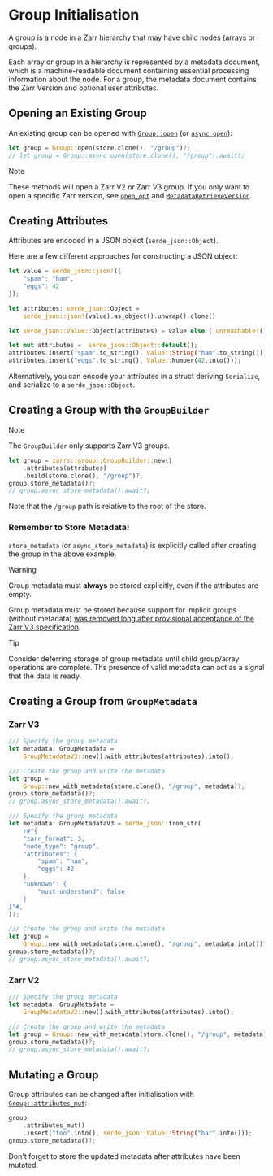 # Group Initialisation

A group is a node in a Zarr hierarchy that may have child nodes (arrays or groups).

Each array or group in a hierarchy is represented by a metadata document, which is a machine-readable document containing essential processing information about the node.
For a group, the metadata document contains the Zarr Version and optional user attributes.

## 

## Opening an Existing Group

An existing group can be opened with [`Group::open`](https://docs.rs/zarrs/latest/zarrs/group/struct.Group.html#method.open) (or [`async_open`](https://docs.rs/zarrs/latest/zarrs/group/struct.Group.html#method.async_open)):
```rs
let group = Group::open(store.clone(), "/group")?;
// let group = Group::async_open(store.clone(), "/group").await?;
```

> [!NOTE]
> These methods will open a Zarr V2 or Zarr V3 group.
> If you only want to open a specific Zarr version, see [`open_opt`](https://docs.rs/zarrs/latest/zarrs/group/struct.Group.html#method.open_opt) and [`MetadataRetrieveVersion`](https://docs.rs/zarrs/latest/zarrs/config/enum.MetadataRetrieveVersion.html).

## Creating Attributes
Attributes are encoded in a JSON object (`serde_json::Object`).

Here are a few different approaches for constructing a JSON object:
```rs
let value = serde_json::json!({
    "spam": "ham",
    "eggs": 42
});
```
```rs
let attributes: serde_json::Object =
    serde_json::json!(value).as_object().unwrap().clone()
```

```rs
let serde_json::Value::Object(attributes) = value else { unreachable!() };
```

```rs
let mut attributes =  serde_json::Object::default();
attributes.insert("spam".to_string(), Value::String("ham".to_string()));
attributes.insert("eggs".to_string(), Value::Number(42.into()));
```

Alternatively, you can encode your attributes in a struct deriving `Serialize`, and serialize to a `serde_json::Object`.

## Creating a Group with the `GroupBuilder`

> [!NOTE]
> The `GroupBuilder` only supports Zarr V3 groups.

```rs
let group = zarrs::group::GroupBuilder::new()
    .attributes(attributes)
    .build(store.clone(), "/group")?;
group.store_metadata()?;
// group.async_store_metadata().await?;
```

Note that the `/group` path is relative to the root of the store.

### Remember to Store Metadata!
`store_metadata` (or `async_store_metadata`) is explicitly called after creating the group in the above example.

> [!WARNING]
> Group metadata must **always** be stored explicitly, even if the attributes are empty.

Group metadata must be stored because support for implicit groups (without metadata) [was removed long after provisional acceptance of the Zarr V3 specification](https://github.com/zarr-developers/zarr-specs/pull/292/).

> [!TIP]
> Consider deferring storage of group metadata until child group/array operations are complete.
> Ths presence of valid metadata can act as a signal that the data is ready.


## Creating a Group from `GroupMetadata`

### Zarr V3
```rs
/// Specify the group metadata
let metadata: GroupMetadata =
    GroupMetadataV3::new().with_attributes(attributes).into();

/// Create the group and write the metadata
let group =
    Group::new_with_metadata(store.clone(), "/group", metadata)?;
group.store_metadata()?;
// group.async_store_metadata().await?;
```

```rs
/// Specify the group metadata
let metadata: GroupMetadataV3 = serde_json::from_str(
    r#"{
    "zarr_format": 3,
    "node_type": "group",
    "attributes": {
        "spam": "ham",
        "eggs": 42
    },
    "unknown": {
        "must_understand": false
    }
}"#,
)?;

/// Create the group and write the metadata
let group =
    Group::new_with_metadata(store.clone(), "/group", metadata.into())?;
group.store_metadata()?;
// group.async_store_metadata().await?;
```

### Zarr V2

```rs
/// Specify the group metadata
let metadata: GroupMetadata =
    GroupMetadataV2::new().with_attributes(attributes).into();

/// Create the group and write the metadata
let group = Group::new_with_metadata(store.clone(), "/group", metadata)?;
group.store_metadata()?;
// group.async_store_metadata().await?;
```

## Mutating a Group

Group attributes can be changed after initialisation with [`Group::attributes_mut`](https://docs.rs/zarrs/latest/zarrs/group/struct.Group.html#method.attributes_mut):
```rust
group
    .attributes_mut()
    .insert("foo".into(), serde_json::Value::String("bar".into()));
group.store_metadata()?;
```

Don't forget to store the updated metadata after attributes have been mutated.
